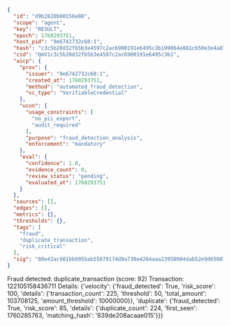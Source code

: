 ```json
{
  "id": "d9b2828b00156e08",
  "scope": "agent",
  "key": "RESULT",
  "epoch": 1760293751,
  "host_pid": "9e6742732c60:1",
  "hash": "c3c5b20d32fb5b3e4597c2ac6900191e6495c3b199064e881c650e3e4a8745f6",
  "cid": "QmV1c3c5b20d32fb5b3e4597c2ac6900191e6495c3b1",
  "aicp": {
    "prov": {
      "issuer": "9e6742732c60:1",
      "created_at": 1760293751,
      "method": "automated_fraud_detection",
      "vc_type": "VerifiableCredential"
    },
    "ucon": {
      "usage_constraints": [
        "no_pii_export",
        "audit_required"
      ],
      "purpose": "fraud_detection_analysis",
      "enforcement": "mandatory"
    },
    "eval": {
      "confidence": 1.0,
      "evidence_count": 0,
      "review_status": "pending",
      "evaluated_at": 1760293751
    }
  },
  "sources": [],
  "edges": [],
  "metrics": {},
  "thresholds": {},
  "tags": [
    "fraud",
    "duplicate_transaction",
    "risk_critical"
  ],
  "sig": "88e43ac981bb095bab55079174d0a730e4264aaa23958004dab52e9d65087c30"
}
```

Fraud detected: duplicate_transaction (score: 92)
Transaction: 122105158436711
Details: {'velocity': {'fraud_detected': True, 'risk_score': 100, 'details': {'transaction_count': 225, 'threshold': 50, 'total_amount': 103708125, 'amount_threshold': 10000000}}, 'duplicate': {'fraud_detected': True, 'risk_score': 85, 'details': {'duplicate_count': 224, 'first_seen': 1760285763, 'matching_hash': '839de208acaae015'}}}
